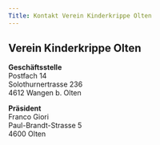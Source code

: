 ```yaml
---
Title: Kontakt Verein Kinderkrippe Olten
---
```


## Verein Kinderkrippe Olten

**Geschäftsstelle**<br>
Postfach 14<br>
Solothurnertrasse 236<br>
4612 Wangen b. Olten<br>

**Präsident**<br>
Franco Giori<br>
Paul-Brandt-Strasse 5<br>
4600 Olten
<br>


